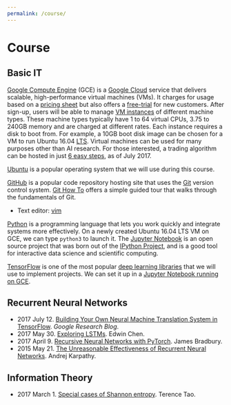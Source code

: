 ```yaml
---
permalink: /course/
---
```

# Course

## Basic IT

[Google Compute Engine](https://cloud.google.com/compute/) (GCE) is a [Google Cloud](https://cloud.google.com/) service that delivers scalable, high-performance virtual machines (VMs). It charges for usage based on a [pricing sheet](https://cloud.google.com/compute/pricing) but also offers a [free-trial](https://cloud.google.com/free/docs/frequently-asked-questions) for new customers. After sign-up, users will be able to manage [VM instances](https://console.cloud.google.com/compute/instances) of different machine types. These machine types typically have 1 to 64 virtual CPUs, 3.75 to 240GB memory and are charged at different rates. Each instance requires a disk to boot from. For example, a 10GB boot disk image can be chosen for a VM to run Ubuntu 16.04 [LTS](https://wiki.ubuntu.com/LTS). Virtual machines can be used for many purposes other than AI research. For those interested, a trading algorithm can be hosted in just [6 easy steps](https://robotwealth.com/run-trading-algorithms-google-cloud-platform-6-easy-steps/), as of July 2017.

[Ubuntu](https://www.ubuntu.com/) is a popular operating system that we will use during this course.

[GitHub](https://github.com/) is a popular code repository hosting site that uses the [Git](https://git-scm.com/) version control system. [Git How To](https://githowto.com/) offers a simple guided tour that walks through the fundamentals of Git.

* Text editor: [vim](http://realai.org/tools/vim/)

[Python](https://www.python.org/) is a programming language that lets you work quickly
and integrate systems more effectively. On a newly created Ubuntu 16.04 LTS VM on GCE, we can type `python3` to launch it. The [Jupyter Notebook](http://jupyter.org/) is an open source project that was born out of the [IPython Project](https://ipython.org/), and is a good tool for interactive data science and scientific computing.

[TensorFlow](https://www.tensorflow.org/) is one of the most popular [deep learning libraries](http://realai.org/course/lib/) that we will use to implement projects. We can set it up in a [Jupyter Notebook running on GCE](http://realai.org/course/gce/jupyter/).

## Recurrent Neural Networks

* 2017 July 12. [Building Your Own Neural Machine Translation System in TensorFlow](https://research.googleblog.com/2017/07/building-your-own-neural-machine.html). *Google Research Blog*.
* 2017 May 30. [Exploring LSTMs](http://blog.echen.me/2017/05/30/exploring-lstms/). Edwin Chen.
* 2017 April 9. [Recursive Neural Networks with PyTorch](https://devblogs.nvidia.com/parallelforall/recursive-neural-networks-pytorch/). James Bradbury.
* 2015 May 21. [The Unreasonable Effectiveness of Recurrent Neural Networks](http://karpathy.github.io/2015/05/21/rnn-effectiveness/). Andrej Karpathy.

## Information Theory

* 2017 March 1. [Special cases of Shannon entropy](https://terrytao.wordpress.com/2017/03/01/special-cases-of-shannon-entropy/). Terence Tao.
